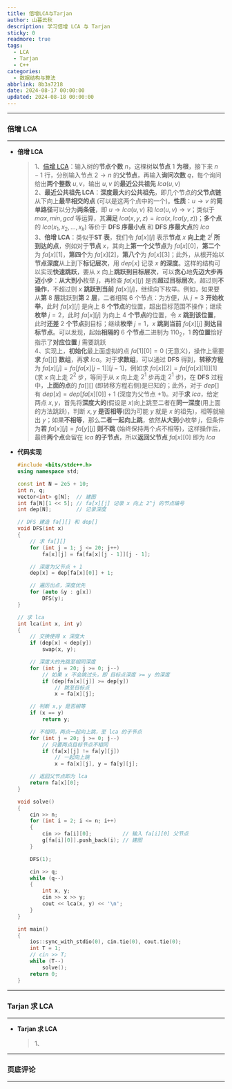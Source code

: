 ```yaml
---
title: 倍增LCA与Tarjan
author: 山暮云秋
description: 学习倍增 LCA 与 Tarjan
sticky: 0
readmore: true
tags:
  - LCA
  - Tarjan
  - C++
categories:
  - 数据结构与算法
abbrlink: 8b3a7218
date: 2024-08-17 00:00:00
updated: 2024-08-18 00:00:00
---
```


---

### **倍增 LCA**

---

- **倍增 LCA**

  > 1、[倍增 LCA](https://www.starrycoding.com/problem/92)：输入树的**节点个数** $n$，这棵树**以节点** $1$ **为根**，接下来 $n-1$ 行，分别输入节点 $2 \to n$ 的**父节点**，再输入**询问次数** $q$，每个询问给出**两个整数** $u, v$，输出 $u, v$ 的**最近公共祖先** $lca(u,v)$  
  > 2、**最近公共祖先 LCA**：**深度最大**的**公共祖先**，即几个节点的**父节点链**从下向上**最早相交的点** (可以是这两个点中的一个)。**性质**：$u \to v$ 的**简单路径**可以分为**两条链**，即 $u \to lca(u,v)$ 和 $lca(u,v) \to v$；类似于 $max, min, gcd$ 等运算，其**满足** $lca(x,y,z) = lca(x,lca(y,z))$；**多个点**的 $lca(x_1,x_2,...,x_k)$ 等价于 **DFS 序最小点** 和 **DFS 序最大点**的 $lca$  
  > 3、**倍增 LCA**：类似于**ST 表**，我们令 $fa[x][j]$ 表示**节点** $x$ **向上走** $2^j$ **所到达的点**，例如对于**节点** $x$，其向上**第一个父节点**为 $fa[x][0]$，**第二个**为 $fa[x][1]$，**第四个**为 $fa[x][2]$，**第八个**为 $fa[x][3]$；此外，从根开始以**节点深度**从上到下**标记层次**，用 $dep[x]$ 记录 $x$ **的深度**。这样的结构可以实现**快速跳跃**，要从 $x$ 向上**跳跃到目标层次**，可以**贪心**地**先迈大步再迈小步**：**从大到小**枚举 $j$，再检查 $fa[x][j]$ 是否**超过目标层次**，超过则**不操作**，不超过则 $x$ **跳跃到当前** $fa[x][j]$，继续向下枚举。例如，如果要从**第** $8$ **层**跳跃到**第** $2$ **层**，二者相隔 $6$ 个节点：为方便，从 $j = 3$ **开始枚举**，此时 $fa[x][j]$ 是向上 $8$ **个节点**的位置，超出目标范围不操作；继续**枚举** $j = 2$，此时 $fa[x][j]$ 为向上 $4$ **个节点**的位置，令 $x$ **跳到该位置**，此时**还差** $2$ **个节点**到目标；继续**枚举** $j = 1$，$x$ **跳到当前** $fa[x][j]$ **到达目标节点**。可以发现，起始**相隔的** $6$ **个节点**二进制为 $110_2$，$1$ **的位置**恰好指示了**对应位置** $j$ 需要跳跃  
  > 4、实现上，**初始化**最上面虚拟的点 $fa[1][0] = 0$ (无意义)，操作上需要**求** $fa[][]$ **数组**，再**求** $lca$。对于**求数组**，可以通过 **DFS** 得到，**转移方程**为 $fa[x][j] = fa[fa[x][j-1]][j-1]$，例如求 $fa[x][2] = fa[fa[x][1]][1]$ (求 $x$ 向上走 $2^2$ 步，等同于从 $x$ 向上走 $2^1$ 步再走 $2^1$ 步)，在 **DFS** 过程中，**上面的点**的 $fa[][]$ (即转移方程右侧)是已知的；此外，对于 $dep[]$ 有 $dep[x] = dep[fa[x][0]] + 1$ (深度为父节点 $+1$)。对于**求** $lca$，给定两点 $x, y$，首先将**深度大的**(假设是 $x$)向上跳至二者在**同一深度**(用上面的方法跳跃)，判断 $x, y$ **是否相等**(因为可能 $y$ 就是 $x$ 的祖先)，相等就输出 $y$；如果**不相等**，那么**二者一起向上跳**，依然**从大到小**枚举 $j$，但条件为**若** $fa[x][j] = fa[y][j]$ **则不跳** (始终保持两个点不相等)，这样操作后，最终**两个点**会留在 $lca$ **的子节点**，所以**返回父节点** $fa[x][0]$ 即为 $lca$

  <!-- more -->

- **代码实现**

  ```c++
  #include <bits/stdc++.h>
  using namespace std;

  const int N = 2e5 + 10;
  int n, q;
  vector<int> g[N];  // 建图
  int fa[N][1 << 5]; // fa[x][j] 记录 x 向上 2^j 的节点编号
  int dep[N];        // 记录深度

  // DFS 建造 fa[][] 和 dep[]
  void DFS(int x)
  {
      // 求 fa[][]
      for (int j = 1; j <= 20; j++)
          fa[x][j] = fa[fa[x][j - 1]][j - 1];

      // 深度为父节点 + 1
      dep[x] = dep[fa[x][0]] + 1;

      // 遍历出点，深度优先
      for (auto &y : g[x])
          DFS(y);
  }

  // 求 lca
  int lca(int x, int y)
  {
      // 交换使得 x 深度大
      if (dep[x] < dep[y])
          swap(x, y);

      // 深度大的先跳至相同深度
      for (int j = 20; j >= 0; j--)
          // 如果 x 不会跳过头，即 目标点深度 >= y 的深度
          if (dep[fa[x][j]] >= dep[y])
              // 跳至目标点
              x = fa[x][j];

      // 判断 x,y 是否相等
      if (x == y)
          return y;

      // 不相同，两点一起向上跳，至 lca 的子节点
      for (int j = 20; j >= 0; j--)
          // 只要两点目标节点不相同
          if (fa[x][j] != fa[y][j])
              // 一起向上跳
              x = fa[x][j], y = fa[y][j];

      // 返回父节点即为 lca
      return fa[x][0];
  }

  void solve()
  {
      cin >> n;
      for (int i = 2; i <= n; i++)
      {
          cin >> fa[i][0];          // 输入 fa[i][0] 父节点
          g[fa[i][0]].push_back(i); // 建图
      }

      DFS(1);

      cin >> q;
      while (q--)
      {
          int x, y;
          cin >> x >> y;
          cout << lca(x, y) << '\n';
      }
  }

  int main()
  {
      ios::sync_with_stdio(0), cin.tie(0), cout.tie(0);
      int T = 1;
      // cin >> T;
      while (T--)
          solve();
      return 0;
  }
  ```

---

### **Tarjan 求 LCA**

---

- **Tarjan 求 LCA**

  > 1、

---

### **页底评论**

---
